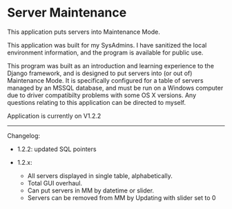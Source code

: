 # Server Maintenance

This application puts servers into Maintenance Mode.

This application was built for my SysAdmins. I have sanitized the local environment information, and the program is available for public use.

This program was built as an introduction and learning experience to the Django framework, and is designed to put servers into (or out of) Maintenance Mode. It is specifically configured for a table of servers managed by an MSSQL database, and must be run on a Windows computer due to driver compatibilty problems with some OS X versions. Any questions relating to this application can be directed to myself.


Application is currently on V1.2.2

- - -

Changelog:
-	1.2.2:
	updated SQL pointers

-	1.2.x:
	+	All servers displayed in single table, alphabetically.
	+	Total GUI overhaul.
	+	Can put servers in MM by datetime or slider.
	+	Servers can be removed from MM by Updating with slider set to 0
